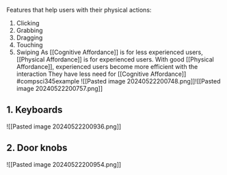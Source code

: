 Features that help users with their physical actions:
1. Clicking
2. Grabbing
3. Dragging
4. Touching
5. Swiping
As [[Cognitive Affordance]] is for less experienced users, [[Physical Affordance]] is for experienced users. 
With good [[Physical Affordance]], experienced users become more efficient with the interaction
They have less need for [[Cognitive Affordance]]
#compsci345example ![[Pasted image 20240522200748.png]]![[Pasted image 20240522200757.png]]
## 1. Keyboards
![[Pasted image 20240522200936.png]]
## 2. Door knobs
![[Pasted image 20240522200954.png]]
